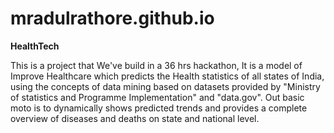 # mradulrathore.github.io
**HealthTech**

This is a project that We've build in a 36 hrs hackathon, 
It is a model of Improve Healthcare which predicts the Health statistics of all states of India, using the 
concepts of data mining based on datasets provided by "Ministry of statistics and Programme Implementation" and "data.gov".
Out basic moto is to dynamically shows predicted trends and provides a complete overview of diseases and deaths on state and 
national level.
